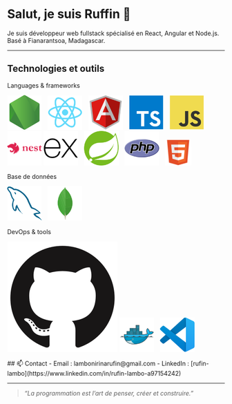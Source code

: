 # Salut, je suis Ruffin 👋

Je suis développeur web fullstack spécialisé en React, Angular et Node.js.  
Basé à Fianarantsoa, Madagascar.

---

## Technologies et outils
 Languages & frameworks
<p float="left">
  <img src="https://raw.githubusercontent.com/devicons/devicon/master/icons/nodejs/nodejs-original.svg" alt="Node.js" width="80" height="80" style="margin-right:10px;"/>
  <img src="https://raw.githubusercontent.com/devicons/devicon/master/icons/react/react-original.svg" alt="React" width="80" height="80" style="margin-right:10px;"/>
  <img src="https://raw.githubusercontent.com/devicons/devicon/master/icons/angularjs/angularjs-original.svg" alt="Angular" width="80" height="80" style="margin-right:10px;"/>
  <img src="https://raw.githubusercontent.com/devicons/devicon/master/icons/typescript/typescript-original.svg" alt="TypeScript" width="80" height="80" style="margin-right:10px;"/>
  <img src="https://raw.githubusercontent.com/devicons/devicon/master/icons/javascript/javascript-original.svg" alt="JavaScript" width="80" height="80" style="margin-right:10px;"/>
  <img src="https://raw.githubusercontent.com/devicons/devicon/master/icons/nestjs/nestjs-original-wordmark.svg" alt="NestJS" width="80" height="80" />
  <img src="https://raw.githubusercontent.com/devicons/devicon/master/icons/express/express-original.svg" alt="ExpressJS" width="80" height="80" style="margin-right:10px;"/>
  <img src="https://raw.githubusercontent.com/devicons/devicon/master/icons/spring/spring-original.svg" alt="Spring Boot" width="80" height="80" style="margin-right:10px;"/>
  <img src="https://raw.githubusercontent.com/devicons/devicon/master/icons/php/php-original.svg" alt="PHP" width="80" height="80" style="margin-right:10px;"/>
  <img src="https://raw.githubusercontent.com/devicons/devicon/master/icons/html5/html5-original.svg" alt="HTML5" width="60" height="60" />
</p>
   Base de données
<p float="left">
<img src="https://raw.githubusercontent.com/devicons/devicon/master/icons/mysql/mysql-original.svg" alt="MySQL" width="80" height="80" style="margin-right:10px;"/>
  <img src="https://raw.githubusercontent.com/devicons/devicon/master/icons/mongodb/mongodb-original.svg" alt="MongoDB" width="80" height="80" />
</p>

DevOps & tools
<p float="left">
<img src="https://raw.githubusercontent.com/devicons/devicon/master/icons/github/github-original.svg" />
  <img src="https://raw.githubusercontent.com/devicons/devicon/master/icons/docker/docker-original.svg" alt="Docker" width="80" height="80" style="margin-right:10px;"/>
  <img src="https://raw.githubusercontent.com/devicons/devicon/master/icons/vscode/vscode-original.svg" alt="VSCode" width="80" height="80" />
 </p>
## 📫 Contact
- Email : lambonirinarufin@gmail.com  
- LinkedIn : [rufin-lambo](https://www.linkedin.com/in/rufin-lambo-a97154242)

---

> _“La programmation est l’art de penser, créer et construire.”_
